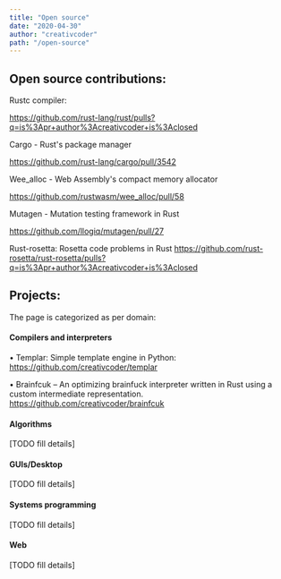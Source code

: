 ```yaml
---
title: "Open source"
date: "2020-04-30"
author: "creativcoder"
path: "/open-source"
---
```


## Open source contributions:

Rustc compiler:

https://github.com/rust-lang/rust/pulls?q=is%3Apr+author%3Acreativcoder+is%3Aclosed

Cargo - Rust's package manager

https://github.com/rust-lang/cargo/pull/3542

Wee_alloc - Web Assembly's compact memory allocator

https://github.com/rustwasm/wee_alloc/pull/58

Mutagen - Mutation testing framework in Rust

https://github.com/llogiq/mutagen/pull/27

Rust-rosetta: Rosetta code problems in Rust
https://github.com/rust-rosetta/rust-rosetta/pulls?q=is%3Apr+author%3Acreativcoder+is%3Aclosed

## Projects:

The page is categorized as per domain:

#### Compilers and interpreters

• Templar: Simple template engine in Python: https://github.com/creativcoder/templar

• Brainfcuk – An optimizing brainfuck interpreter written in Rust using a custom intermediate representation. https://github.com/creativcoder/brainfcuk

#### Algorithms

[TODO fill details]

#### GUIs/Desktop

[TODO fill details]

#### Systems programming

[TODO fill details]

#### Web

[TODO fill details]
